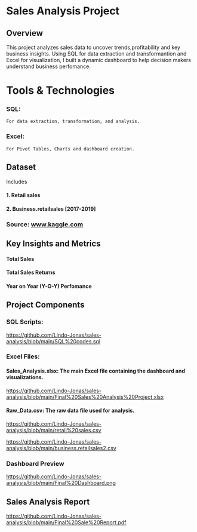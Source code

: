 # Sales Analysis Project
## Overview
This project analyzes sales data to uncover trends,profitability and key business insights. Using SQL for data extraction and transformantion and Excel for visualization, I built a dynamic dashboard to help decision makers understand business perfomance.

# Tools & Technologies

### SQL:
    For data extraction, transformation, and analysis.

### Excel:
    For Pivot Tables, Charts and dashboard creation.

## Dataset
Includes
#### 1. Retail sales
#### 2. Business.retailsales [2017-2019]
### Source: www.kaggle.com

## Key Insights and Metrics
#### Total Sales
#### Total Sales Returns
#### Year on Year (Y-O-Y) Perfomance

## Project Components
### SQL Scripts:
https://github.com/Lindo-Jonas/sales-analysis/blob/main/SQL%20codes.sql

### Excel Files:
#### Sales_Analysis.xlsx: The main Excel file containing the dashboard and visualizations.
https://github.com/Lindo-Jonas/sales-analysis/blob/main/Final%20Sales%20Analysis%20Project.xlsx

#### Raw_Data.csv: The raw data file used for analysis.
https://github.com/Lindo-Jonas/sales-analysis/blob/main/retail%20sales.csv

https://github.com/Lindo-Jonas/sales-analysis/blob/main/business.retailsales2.csv

### Dashboard Preview
https://github.com/Lindo-Jonas/sales-analysis/blob/main/Final%20Dashboard.png

## Sales Analysis Report
https://github.com/Lindo-Jonas/sales-analysis/blob/main/Final%20Sale%20Report.pdf


